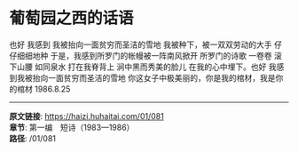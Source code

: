 # 葡萄园之西的话语

也好
我感到
我被抬向一面贫穷而圣洁的雪地
我被种下，被一双双劳动的大手
仔仔细细地种
于是，我感到所罗门的帐幔被一阵南风掀开
所罗门的诗歌
一卷卷
滚下山腰
如同泉水
打在我脊背上
涧中黑而秀美的脸儿
在我的心中埋下。也好
我感到我被抬向一面贫穷而圣洁的雪地
你这女子中极美丽的，你是我的棺材，我是你的棺材
1986.8.25

---

**原文链接**: https://haizi.huhaitai.com/01/081  
**章节**: 第一编　短诗（1983—1986）  
**路径**: /01/081
